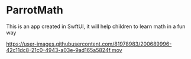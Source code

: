 # ParrotMath
This is an app created in SwftUI, it will help children to learn math in a fun way

https://user-images.githubusercontent.com/81978983/200689996-42c11dc8-21c0-4943-a03e-9ad165a5824f.mov
